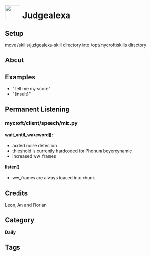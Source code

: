 # <img src="https://raw.githack.com/FortAwesome/Font-Awesome/master/svgs/solid/robot.svg" card_color="#22A7F0" width="50" height="50" style="vertical-align:bottom"/> Judgealexa
## Setup
  move /skills/judgealexa-skill directory into /opt/mycroft/skills directory
  
## About

## Examples

- "Tell me my score"
- "{insult}"


## Permanent Listening

### mycroft/client/speech/mic.py
 #### wait_until_wakeword():
 - added noise detection
 - threshold is currently hardcoded for Phonum beyerdynamic 
 - increased ww_frames

 #### listen()
  - ww_frames are always loaded into chunk


## Credits

Leon, An and Florian

## Category

**Daily**

## Tags
